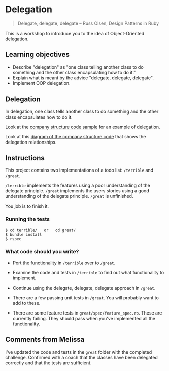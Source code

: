 # Delegation

> Delegate, delegate, delegate
> – Russ Olsen, Design Patterns in Ruby

This is a workshop to introduce you to the idea of Object-Oriented delegation.

## Learning objectives

- Describe "delegation" as "one class telling another class to do something and the other class encapsulating how to do it."
- Explain what is meant by the advice "delegate, delegate, delegate".
- Implement OOP delegation.

## Delegation

In delegation, one class tells another class to do something and the other class encapsulates how to do it.

Look at the [company structure code sample](./company_structure.rb) for an example of delegation.

Look at this [diagram of the company structure code](./company_structure.jpg) that shows the delegation relationships.

## Instructions

This project contains two implementations of a todo list: `/terrible` and `/great`.

`/terrible` implements the features using a poor understanding of the delegate principle.  `/great` implements the users stories using a good understanding of the delegate principle.  `/great` is unfinished.

You job is to finish it.

### Running the tests

    $ cd terrible/   or   cd great/
    $ bundle install
    $ rspec

### What code should you write?

* Port the functionality in `/terrible` over to `/great`.

* Examine the code and tests in `/terrible` to find out what functionality to implement.

* Continue using the delegate, delegate, delegate approach in `/great`.

* There are a few passing unit tests in `/great`.  You will probably want to add to these.

* There are some feature tests in `great/spec/feature_spec.rb`.  These are currently failing.  They should pass when you've implemented all the functionality.

## Comments from Melissa

I've updated the code and tests in the `great` folder with the completed challenge. Confirmed with a coach that the classes have been delegated correctly and that the tests are sufficient. 
